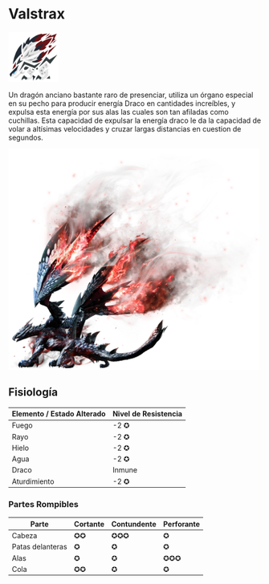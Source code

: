 <link rel="stylesheet" href="../../../base.css">

# Valstrax

<img src="./valstrax-icono.png" width="100">

Un dragón anciano bastante raro de presenciar, utiliza un órgano especial en su pecho para producir energía Draco en cantidades increíbles, y expulsa esta energía por sus alas las cuales son tan afiladas como cuchillas. Esta capacidad de expulsar la energía draco le da la capacidad de volar a altísimas velocidades y cruzar largas distancias en cuestion de segundos.

<img src="./valstrax.png" width="500">

## Fisiología

<table>
  <thead>
    <tr>
      <th>Elemento / Estado Alterado</th>
      <th>Nivel de Resistencia</th>
    </tr>
  </thead>
  <tbody>
    <tr>
      <td><span style='color:var(--fuego)'>Fuego</span></td>
      <td>-2 ✪</td>
    </tr>
    <tr>
      <td><span style='color:var(--rayo)'>Rayo</span></td>
      <td>-2 ✪</td>
    </tr>
    <tr>
      <td><span style='color:var(--hielo)'>Hielo</span></td>
      <td>-2 ✪</td>
    </tr>
    <tr>
      <td><span style='color:var(--agua)'>Agua</span></td>
      <td>-2 ✪</td>
    </tr>
    <tr>
      <td><span style='color:var(--draco)'>Draco</span></td>
      <td>Inmune</td>
    </tr>
    <tr>
      <td>Aturdimiento</td>
      <td>-2 ✪</td>
    </tr>
  </tbody>
</table>

### Partes Rompibles

<table>
  <thead>
    <tr>
      <th>Parte</th>
      <th>Cortante</th>
      <th>Contundente</th>
      <th>Perforante</th>
    </tr>
  </thead>
  <tbody>
    <tr>
      <td>Cabeza</td>
      <td>✪✪</td>
      <td>✪✪✪</td>
      <td>✪</td>
    </tr>
    <tr>
      <td>Patas delanteras</td>
      <td>✪</td>
      <td>✪</td>
      <td>✪</td>
    </tr>
    <tr>
      <td>Alas</td>
      <td>✪</td>
      <td>✪</td>
      <td>✪✪✪</td>
    </tr>
    <tr>
      <td>Cola</td>
      <td>✪✪</td>
      <td>✪</td>
      <td>✪</td>
    </tr>
  </tbody>
</table>